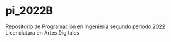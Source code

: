 # pi_2022B
Repositorio de Programación en Ingeniería segundo periodo 2022
Licenciatura en Artes Digitales
